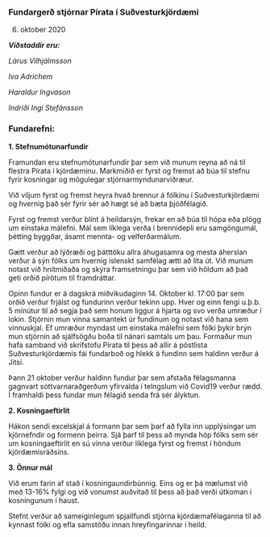 

### Fundargerð stjórnar Pírata í Suðvesturkjördæmi

06. oktober 2020



***Viðstaddir eru:***

*Lárus Vilhjálmsson*

*Iva Adrichem*

*Haraldur Ingvason*

*Indriði Ingi Stefánsson*


### Fundarefni:

**1.	Stefnumótunarfundir**

Framundan eru stefnumótunarfundir þar sem við munum reyna að ná til flestra Pírata í kjördæminu. Markmiðið er fyrst og fremst að búa til stefnu fyrir kosningar og mögulegar stjórnarmyndunarviðræur. 

Við viljum fyrst og fremst heyra hvað brennur á fólkinu í Suðvesturkjördæmi og hvernig það sér fyrir sér að hægt sé að bæta þjóðfélagið. 

Fyrst og fremst verður blínt á heildarsýn, frekar en að búa til hópa eða plögg um einstaka málefni.  Mál sem líklega verða í brennidepli eru samgöngumál, þétting byggðar, ásamt mennta- og velferðarmálum.

Gætt verður að lýðræði og þátttöku allra áhugasamra og mesta áherslan verður á sýn fólks um hvernig íslenskt samfélag ætti að líta út. Við munum notast við hnitmiðaða og skýra framsetningu þar sem við höldum að það geti orðið pírötum til framdráttar.

Opinn fundur er á dagskrá miðvikudaginn 14. Oktober kl. 17:00 þar sem orðið verður frjálst og fundurinn verður tekinn upp. Hver og einn fengi u.þ.b. 5 mínútur til að segja það sem honum liggur á hjarta og svo verða umræður í lokin. Stjórnin mun vinna samantekt úr fundinum og notast við hana sem vinnuskjal. Ef umræður myndast um einstaka málefni sem fólki þykir brýn mun stjórnin að sjálfsögðu boða til nánari samtals um þau. Formaður mun hafa samband við skrifstofu Pírata til þess  að allir á  póstlista Suðvesturkjördæmis fái fundarboð og hlekk á fundinn sem haldinn verður á Jitsi.

Þann 21 oktober verður haldinn fundur þar sem afstaða félagsmanna gagnvart sóttvarnaraðgerðum yfirvalda í telngslum við Covid19 verður rædd. Í framhaldi þess fundar mun félagið senda frá sér ályktun.
   


**2.	Kosningaeftirlit**

Hákon sendi excelskjal á formann þar sem þarf að fylla inn upplýsingar um kjörnefndir og formenn þeirra. Sjá þarf til þess að mynda hóp fólks sem sér um kosningaeftirlit en sú vinna verður líklega fyrst og fremst í höndum kjördæmisráðsins. 

**3.	Önnur mál**

Við erum farin af stað í kosningaundirbúnnig. Eins og er þá mælumst við með 13-16% fylgi og við vonumst auðvitað til þess að það verði útkoman í kosningunum í haust. 

Stefnt verður að sameiginlegum spjallfundi stjórna kjördæmafélaganna til að kynnast fólki og efla samstöðu innan hreyfingarinnar í heild. 
